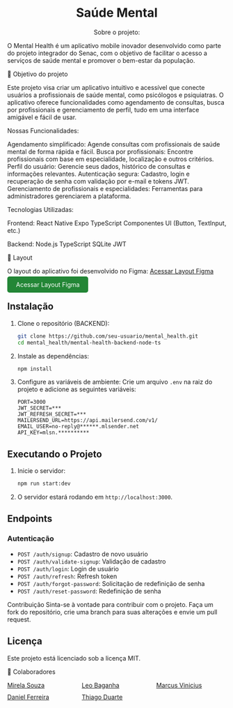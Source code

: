 <h1 align="center">Saúde Mental</h1>

<p align="center">Sobre o projeto:</p>

O Mental Health é um aplicativo mobile inovador desenvolvido como parte do projeto integrador do Senac, com o objetivo de facilitar o acesso a serviços de saúde mental e promover o bem-estar da população.

🔘 Objetivo do projeto

Este projeto visa criar um aplicativo intuitivo e acessível que conecte usuários a profissionais de saúde mental, como psicólogos e psiquiatras. O aplicativo oferece funcionalidades como agendamento de consultas, busca por profissionais e gerenciamento de perfil, tudo em uma interface amigável e fácil de usar.

Nossas Funcionalidades:

Agendamento simplificado: Agende consultas com profissionais de saúde mental de forma rápida e fácil.
Busca por profissionais: Encontre profissionais com base em especialidade, localização e outros critérios.
Perfil do usuário: Gerencie seus dados, histórico de consultas e informações relevantes.
Autenticação segura: Cadastro, login e recuperação de senha com validação por e-mail e tokens JWT.
Gerenciamento de profissionais e especialidades: Ferramentas para administradores gerenciarem a plataforma.

Tecnologias Utilizadas:

Frontend:
React Native
Expo
TypeScript
Componentes UI (Button, TextInput, etc.)

Backend:
Node.js
TypeScript
SQLite
JWT

🎨 Layout

O layout do aplicativo foi desenvolvido no Figma:
[Acessar Layout Figma](https://www.figma.com/design/3J9Rl4RfeByaWwRGKadKTZ/Mental-Health?node-id=0-1&t=uGS3lHJyGkV0H01d-1)

<a href="[https://www.figma.com/seu-projeto](https://www.figma.com/design/3J9Rl4RfeByaWwRGKadKTZ/Mental-Health?node-id=0-1&t=uGS3lHJyGkV0H01d-1)" style="background-color: #238636; color: white; padding: 10px 20px; text-decoration: none; border-radius: 5px;">Acessar Layout Figma</a>


## Instalação

1. Clone o repositório (BACKEND):
    ```bash
    git clone https://github.com/seu-usuario/mental_health.git
    cd mental_health/mental-health-backend-node-ts
    ```

2. Instale as dependências:
    ```bash
    npm install
    ```

3. Configure as variáveis de ambiente:
    Crie um arquivo `.env` na raiz do projeto e adicione as seguintes variáveis:
    ```env
    PORT=3000
    JWT_SECRET=***
    JWT_REFRESH_SECRET=***
    MAILERSEND_URL=https://api.mailersend.com/v1/
    EMAIL_USER=no-reply@******.mlsender.net
    API_KEY=mlsn.**********
    ```

## Executando o Projeto

1. Inicie o servidor:
    ```bash
    npm run start:dev
    ```

2. O servidor estará rodando em `http://localhost:3000`.

## Endpoints

### Autenticação
- `POST /auth/signup`: Cadastro de novo usuário
- `POST /auth/validate-signup`: Validação de cadastro
- `POST /auth/login`: Login de usuário
- `POST /auth/refresh`: Refresh token
- `POST /auth/forgot-password`: Solicitação de redefinição de senha
- `POST /auth/reset-password`: Redefinição de senha

Contribuição
Sinta-se à vontade para contribuir com o projeto. Faça um fork do repositório, crie uma branch para suas alterações e envie um pull request.

## Licença
Este projeto está licenciado sob a licença MIT.


👥 Colaboradores

<div style="display: grid; grid-template-columns: repeat(auto-fit, minmax(150px, 1fr)); gap: 10px;">
  <div>
    <a href="https://github.com/mirelaads">Mirela Souza</a>
  </div>
  <div>
    <a href="https://github.com/leobaganha">Leo Baganha</a>
  </div>
  <div>
    <a href="https://github.com/dkexs">Marcus Vinicius</a>
  </div>
    <div>
    <a href="https://github.com/DanielFerreiraNeves">Daniel Ferreira</a>
  </div>
    <div>
    <a href="https://github.com/ThiagoDuarteDEV">Thiago Duarte</a>
  </div>
  </div>
